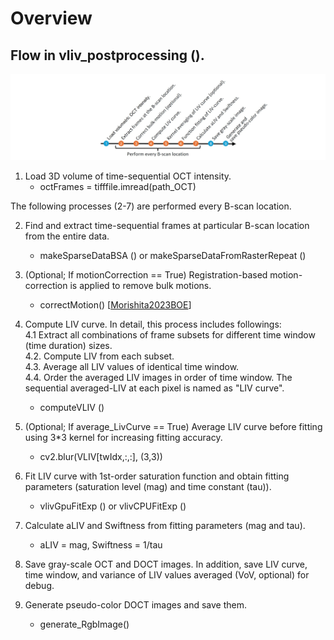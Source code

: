 Overview
==========
Flow in vliv_postprocessing ().
----------------------------------
![computationFlow](figures/computationFlow_aliv-swiftness.jpg)

1. Load 3D volume of time-sequential OCT intensity.
	- octFrames = tifffile.imread(path_OCT)
  
The following processes (2-7) are performed every B-scan location.  

2. Find and extract time-sequential frames at particular B-scan location from the entire data.
	- makeSparseDataBSA () or makeSparseDataFromRasterRepeat ()

3. (Optional; If motionCorrection == True) Registration-based motion-correction is applied to remove bulk motions.
	- correctMotion() [[Morishita2023BOE](https://doi.org/10.1364/BOE.488097)]

4. Compute LIV curve.
In detail, this process includes followings:  
4.1 Extract all combinations of frame subsets for different time window (time duration) sizes.  
4.2. Compute LIV from each subset.  
4.3. Average all LIV values of identical time window.  
4.4. Order the averaged LIV images in order of time window. The sequential averaged-LIV at each pixel is named as "LIV curve".
	- computeVLIV ()

5. (Optional; If average_LivCurve == True) Average LIV curve before fitting using 3*3 kernel for increasing fitting accuracy.
	- cv2.blur(VLIV[twIdx,:,:], (3,3))
	
6. Fit LIV curve with 1st-order saturation function and obtain fitting parameters (saturation level (mag) and time constant (tau)).
	- vlivGpuFitExp () or vlivCPUFitExp ()
	
7. Calculate aLIV and Swiftness from fitting parameters (mag and tau).
	- aLIV = mag, Swiftness = 1/tau

8. Save gray-scale OCT and DOCT images. In addition, save LIV curve, time window, and variance of LIV values averaged (VoV, optional) for debug.

9. Generate pseudo-color DOCT images and save them.
	- generate_RgbImage()

